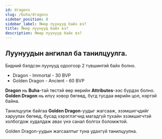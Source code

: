```yaml
---
id: dragons
slug: /buha/dragons
sidebar_position: 8
sidebar_label: Ямар луунууд байх вэ?
title: Ямар луунууд байх вэ?
description: Ямар луунууд байх вэ?
---
```


## Луунуудын ангилал ба танилцуулга.

Бидний бэлдсэн луунууд одоогоор 2 түвшинтэй байх болно.

* Dragon - Immortal - 30 BVP
* Golden Dragon - Ancient - 60 BVP

**Dragon** нь **Buha**-тай төстэй өөр өөрийн **Attributes**-ээс бүрдэх болно. **Golden Dragon** нь илүү ховор бөгөөд, бүгд тусдаа өөрийн цол, нэртэй байна.


Танилцуулж байгаа **Golden Dragon**-уудыг жагсааж, эзэмшигчдийг харуулах бөгөөд, бусад хэрэглэгчид магадгүй тухайн эзэмшигчтэй холбогдож худалдаж авах үнэ санал болгох боломжтой.


Golden Dragon-уудын жагсаалтыг туна удахгүй танилцуулна.
